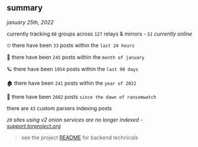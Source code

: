 
## summary
_january 25th, 2022_

currently tracking `88` groups across `127` relays & mirrors - _`51` currently online_

⏲ there have been `33` posts within the `last 24 hours`

🦈 there have been `245` posts within the `month of january`

🪐 there have been `1054` posts within the `last 90 days`

🏚 there have been `241` posts within the `year of 2022`

🦕 there have been `2602` posts `since the dawn of ransomwatch`

there are `43` custom parsers indexing posts

_`20` sites using v2 onion services are no longer indexed - [support.torproject.org](https://support.torproject.org/onionservices/v2-deprecation/)_

> see the project [README](https://github.com/thetanz/ransomwatch#ransomwatch--) for backend technicals

